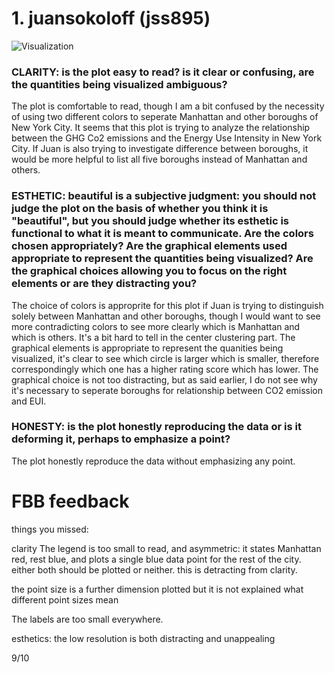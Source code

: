 # 1. juansokoloff (jss895) 

![Visualization](https://github.com/juansokoloff/PUI2017_jss895/blob/master/HW8_jss895/Visualization.png)

### CLARITY: is the plot easy to read? is it clear or confusing, are the quantities being visualized ambiguous?

The plot is comfortable to read, though I am a bit confused by the necessity of using two different colors to seperate Manhattan and other boroughs of New York City. It seems that this plot is trying to analyze the relationship between the GHG Co2 emissions and the Energy Use Intensity in New York City. If Juan is also trying to investigate difference between boroughs, it would be more helpful to list all five boroughs instead of Manhattan and others. 

### ESTHETIC: beautiful is a subjective judgment: you should not judge the plot on the basis of whether you think it is "beautiful", but you should judge whether its esthetic is functional to what it is meant to communicate. Are the colors chosen appropriately? Are the graphical elements used appropriate to represent the quantities being visualized? Are the graphical choices allowing you to focus on the right elements or are they distracting you?

The choice of colors is approprite for this plot if Juan is trying to distinguish solely between Manhattan and other boroughs, though I would want to see more contradicting colors to see more clearly which is Manhattan and which is others. It's a bit hard to tell in the center clustering part. The graphical elements is appropriate to represent the quanities being visualized, it's clear to see which circle is larger which is smaller, therefore correspondingly which one has a higher rating score which has lower. The graphical choice is not too distracting, but as said earlier, I do not see why it's necessary to seperate boroughs for relationship between CO2 emission and EUI. 

### HONESTY: is the plot honestly reproducing the data or is it deforming it, perhaps to emphasize a point?
The plot honestly reproduce the data without emphasizing any point. 

# FBB feedback 

things you missed:

 clarity 
The legend is too small to read, and asymmetric: it states Manhattan red, rest blue, and plots a single blue data point for the rest of the city. either both should be plotted or neither. this is detracting from clarity. 

the point size is a further dimension plotted but it is not explained what different point sizes mean

The labels are too small everywhere. 

 esthetics: 
the low resolution is both distracting and unappealing

9/10
